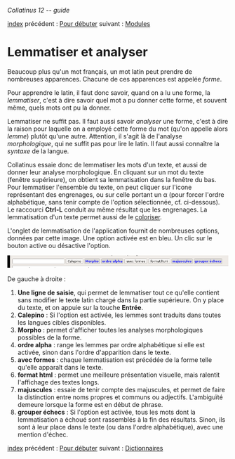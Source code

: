*Collatinus 12 -- guide*

[index](index.html) précédent : [Pour débuter](debuter.html) suivant : [Modules](modules.html) 

Lemmatiser et analyser
======================

Beaucoup plus qu'un mot français, un mot latin peut
prendre de nombreuses apparences. Chacune de ces
apparences est appelée _forme_.

Pour apprendre le latin, il faut donc savoir, quand on
a lu une forme, la _lemmatiser_, c'est à dire savoir
quel mot a pu donner cette forme, et souvent même,
quels mots ont pu la donner.

Lemmatiser ne suffit pas. Il faut aussi savoir _analyser_
une forme, c'est à dire la raison pour laquelle on a
employé cette forme du mot (qu'on appelle alors
_lemme_) plutôt qu'une autre. Attention, il s'agit là
de l'analyse _morphologique_, qui ne suffit pas pour
lire le latin. Il faut aussi connaître la _syntaxe_ de
la langue.

Collatinus essaie donc de lemmatiser les mots d'un
texte, et aussi de donner leur analyse morphologique.
En cliquant sur un mot du texte (fenêtre supérieure),
on obtient sa lemmatisation dans la fenêtre du bas.
Pour lemmatiser l'ensemble du texte, on peut cliquer
sur l'icone représentant des engrenages, ou sur celle
portant un &alpha; (pour forcer l'ordre alphabétique, 
sans tenir compte de l'option sélectionnée, cf. ci-dessous).
Le raccourci **Ctrl-L** conduit au même résultat que
les engrenages.
La lemmatisation d'un texte permet aussi de le
[coloriser](coloriser.html).

L'onglet de lemmatisation de l'application fournit de
nombreuses options, données par cette image. Une option
activée est en bleu. Un clic sur le bouton active ou
désactive l'option.

![Options de lemmatisation](optionslem.png "Options de lemmatisation")

De gauche à droite :

1. **Une ligne de saisie**, qui permet de lemmatiser tout ce qu'elle
   contient sans modifier le texte latin chargé dans la partie supérieure.
   On y place du texte, et on appuie sur la touche **Entrée**.
2. **Calepino** : Si l'option est activée, les lemmes sont traduits dans
   toutes les langues cibles disponibles.
3. **Morpho** : permet d'afficher toutes les analyses
   morphologiques possibles de la forme.
4. **ordre alpha** : range les lemmes par ordre alphabétique si elle est
   activée, sinon dans l'ordre d'apparition dans le texte.
5. **avec formes** : chaque lemmatisation est précédée de la forme telle
   qu'elle apparaît dans le texte.
6. **format html** : permet une meilleure présentation visuelle, mais 
   ralentit l'affichage des textes longs.
7. **majuscules** : essaie de tenir compte des majuscules, et permet de 
	faire la distinction entre noms propres et communs ou adjectifs.
	L'ambiguïté demeure lorsque la forme est en début de phrase.
8. **grouper échecs** : Si l'option est activée, tous les mots dont 
    la lemmatisation a échoué sont rassemblés à la fin
	des résultats. Sinon, ils sont à leur place dans le
	texte (ou dans l'ordre alphabétique), avec une mention d'échec.

[index](index.html) précédent : [Pour débuter](debuter.html) suivant : [Dictionnaires](dictionnaires.html) 
